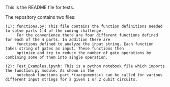 This is the README file for tests.

The repository contains two files:

    (1): functions.py: This file contains the function definitions needed to solve parts 1-4 of the coding challenge. 
         For the convenience there are four different functions defined for each of the 4 parts. In addition there are 
         functions defined to analyze the input string. Each function takes string of gates as input. These functions then 
         optimize and try to reduce the number of gate operations by combining some of them into single operation. 
    
    (2): Test_Examples.ipynb: This is a python notebook file which imports the function.py module. As shown in the 
         notebook functions part_*(<arguments>) can be called for various different input strings for a given 1 or 2 qubit circuits. 

